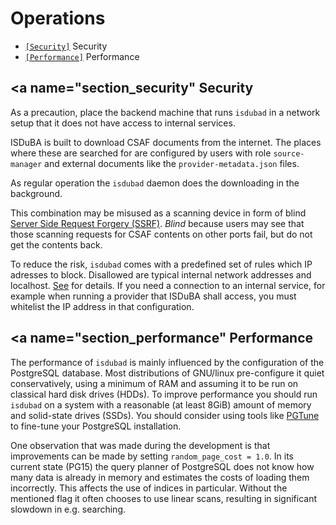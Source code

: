 <!--
 This file is Free Software under the Apache-2.0 License
 without warranty, see README.md and LICENSES/Apache-2.0.txt for details.

 SPDX-License-Identifier: Apache-2.0

 SPDX-FileCopyrightText: 2024 German Federal Office for Information Security (BSI) <https://www.bsi.bund.de>
 Software-Engineering: 2024 Intevation GmbH <https://intevation.de>
-->

# Operations

- [`[Security]`](#section_security) Security
- [`[Performance]`](#section_performance) Performance

## <a name="section_security"</a> Security

As a precaution, place the backend machine that runs `isdubad`
in a network setup that it does not have access to internal services.

ISDuBA is built to download CSAF documents from the internet.
The places where these are searched for are configured by users
with role `source-manager` and external documents like the
`provider-metadata.json` files.

As regular operation the `isdubad` daemon does the downloading
in the background.

This combination may be misused as a scanning device in form of blind
[Server Side Request Forgery (SSRF)](https://owasp.org/www-community/attacks/Server_Side_Request_Forgery).
_Blind_ because users may see that those scanning requests for CSAF contents
on other ports fail, but do not get the contents back.

To reduce the risk, `isdubad` comes with a predefined set of rules which
IP adresses to block. Disallowed are typical internal network addresses
and localhost.  [See](./isdubad-config.md#section_general) for details.
If you need a connection to an internal service, for example when
running a provider that ISDuBA shall access,
you must whitelist the IP address in that configuration.

## <a name="section_performance"</a> Performance

The performance of `isdubad` is mainly influenced by the
configuration of the PostgreSQL database. Most distributions of GNU/linux
pre-configure it quiet conservatively, using a minimum of RAM and assuming
it to be run on classical hard disk drives (HDDs).
To improve performance you should run `isdubad` on a system with
a reasonable (at least 8GiB) amount of memory and solid-state drives (SSDs).
You should consider using tools like [PGTune](https://pgtune.leopard.in.ua/)
to fine-tune your PostgreSQL installation.

One observation that was made during the development is that 
improvements can be made by setting `random_page_cost = 1.0`.
In its current state (PG15) the
query planner of PostgreSQL does not know how many data is already in
memory and estimates the costs of loading them incorrectly.
This affects the use of indices in particular. Without the mentioned flag
it often chooses to use linear scans, resulting in significant
slowdown in e.g. searching.

